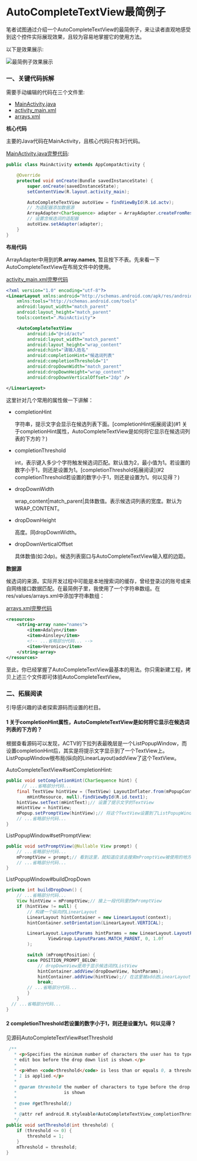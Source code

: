 # AutoCompleteTextView最简例子

笔者试图通过介绍一个AutoCompleteTextView的最简例子，来让读者直观地感受到这个控件实际展现效果，且较为容易地掌握它的使用方法。

以下是效果展示:

![最简例子效果展示](./art/simplest_sample.gif)

### 一、关键代码拆解

需要手动编辑的代码在三个文件里:

- [MainActivity.java](./src/main/java/wang/relish/simplest/sample/MainActivity.java)
- [activity_main.xml](./src/main/res/layout/activity_main.xml)
- [arrays.xml](./src/main/res/values/arrays.xml)

**核心代码**

主要的Java代码在MainActivity，且核心代码只有3行代码。

[MainActivity.java完整代码](./src/main/java/wang/relish/simplest/sample/MainActivity.java):

```java
public class MainActivity extends AppCompatActivity {

    @Override
    protected void onCreate(Bundle savedInstanceState) {
        super.onCreate(savedInstanceState);
        setContentView(R.layout.activity_main);

        AutoCompleteTextView autoView = findViewById(R.id.actv);
        // 为适配器添加数据源
        ArrayAdapter<CharSequence> adapter = ArrayAdapter.createFromResource(this, R.array.names, android.R.layout.simple_list_item_1);
        // 设置含候选词的适配器
        autoView.setAdapter(adapter);
    }
}
```

**布局代码**

ArrayAdapter中用到的**R.array.names**, 暂且按下不表。先来看一下AutoCompleteTextView在布局文件中的使用。

[activity_main.xml完整代码](./src/main/res/layout/activity_main.xml)

```xml
<?xml version="1.0" encoding="utf-8"?>
<LinearLayout xmlns:android="http://schemas.android.com/apk/res/android"
    xmlns:tools="http://schemas.android.com/tools"
    android:layout_width="match_parent"
    android:layout_height="match_parent"
    tools:context=".MainActivity">

    <AutoCompleteTextView
        android:id="@+id/actv"
        android:layout_width="match_parent"
        android:layout_height="wrap_content"
        android:hint="请输入姓名"
        android:completionHint="候选词列表"
        android:completionThreshold="1"
        android:dropDownWidth="match_parent"
        android:dropDownHeight="wrap_content"
        android:dropDownVerticalOffset="2dp" />

</LinearLayout>
```

这里针对几个常用的属性做一下讲解：

- completionHint

  字符串，提示文字会显示在候选列表下面。[completionHint拓展阅读](#1 关于completionHint属性，AutoCompleteTextView是如何将它显示在候选词列表的下方的？)

- completionThreshold

  int，表示键入多少个字符触发候选词匹配。默认值为2，最小值为1。若设置的数字小于1，则还是设置为1。[completionThreshold拓展阅读](#2  completionThreshold若设置的数字小于1，则还是设置为1。何以见得？)

- dropDownWidth

  wrap_content|match_parent|具体数值。表示候选词列表的宽度。默认为WRAP_CONTENT。

- dropDownHeight

  高度。同dropDownWidth。

- dropDownVerticalOffset

  具体数值(如:2dp)。候选列表窗口与AutoCompleteTextView输入框的边距。

**数据源**

候选词的来源。实际开发过程中可能是本地搜索词的缓存，曾经登录过的账号或来自网络接口数据匹配。在最简例子里，我使用了一个字符串数组。在res/values/arrays.xml中添加字符串数组：

[arrays.xml完整代码](./src/main/res/values/arrays.xml)

```xml
<resources>
    <string-array name="names">
        <item>Adalyn</item>
        <item>Ainsley</item>
        <!-- ...省略部分代码... -->
        <item>Veronica</item>
    </string-array>
</resources>
```

至此，你已经掌握了AutoCompleteTextView最基本的用法。你只需新建工程，拷贝上述三个文件即可体验AutoCompleteTextView。

### 二、拓展阅读

引导感兴趣的读者探索源码而设置的栏目。

#### 1 关于completionHint属性，AutoCompleteTextView是如何将它显示在候选词列表的下方的？

根据查看源码可以发现，ACTV的下拉列表最晚层是一个ListPopupWindow，而设置completionHint后，其实是将提示文字显示到了一个TextView上。ListPopupWindow根布局(纵向的LinearLayout)addView了这个TextView。

  AutoCompleteTextView#setCompletionHint:

  ```java
  public void setCompletionHint(CharSequence hint) {
     	// ...省略部分代码...
      final TextView hintView = (TextView) LayoutInflater.from(mPopupContext).inflate(
          mHintResource, null).findViewById(R.id.text1);
      hintView.setText(mHintText);// 设置了提示文字的TextView
      mHintView = hintView;
      mPopup.setPromptView(hintView);// 将这个TextView设置到了ListPopupWindow里
      // ...省略部分代码...
  }
  ```

  ListPopupWindow#setPromptView:

  ```java
  public void setPromptView(@Nullable View prompt) {
      // ...省略部分代码...
      mPromptView = prompt;// 看到这里，就知道应该去搜索mPromptView被使用的地方
      // ...省略部分代码...
  }
  ```

  ListPopupWindow#buildDropDown

  ```java
  private int buildDropDown() {
      // ...省略部分代码...
      View hintView = mPromptView;// 接上一段代码里的mPromptView
      if (hintView != null) {
          // 构建一个纵向的LinearLayout
          LinearLayout hintContainer = new LinearLayout(context);
          hintContainer.setOrientation(LinearLayout.VERTICAL);
  
          LinearLayout.LayoutParams hintParams = new LinearLayout.LayoutParams(
                  ViewGroup.LayoutParams.MATCH_PARENT, 0, 1.0f
          );
  
          switch (mPromptPosition) {
          case POSITION_PROMPT_BELOW:
              // dropDownView是用于显示候选词的ListView
              hintContainer.addView(dropDownView, hintParams);
              hintContainer.addView(hintView);// 在这里被add进LinearLayout
              break;
          // ...省略部分代码...
          }
      }
  	// ...省略部分代码...
  }
  ```

#### 2  completionThreshold若设置的数字小于1，则还是设置为1。何以见得？

见源码AutoCompleteTextView#setThreshold

```java
 /**
   * <p>Specifies the minimum number of characters the user has to type in the
   * edit box before the drop down list is shown.</p>
   *
   * <p>When <code>threshold</code> is less than or equals 0, a threshold of
   * 1 is applied.</p>
   *
   * @param threshold the number of characters to type before the drop down
   *                  is shown
   *
   * @see #getThreshold()
   *
   * @attr ref android.R.styleable#AutoCompleteTextView_completionThreshold
   */
public void setThreshold(int threshold) {
    if (threshold <= 0) {
    	threshold = 1;
    }
    mThreshold = threshold;
}
```

